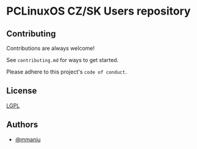 # PCLinuxOS CZ/SK Users repository

## Contributing

Contributions are always welcome!

See `contributing.md` for ways to get started.

Please adhere to this project's `code of conduct`.
  
## License

[LGPL](https://choosealicense.com/licenses/lgpl/)

  
## Authors

- [@mmaniu](https://www.github.com/mmaniu)

  
